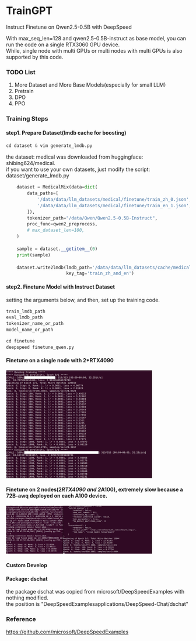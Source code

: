 # TrainGPT
Instruct Finetune on Qwen2.5-0.5B with DeepSpeed

With max_seq_len=128 and qwen2.5-0.5B-instruct as base model, you can run the code on a single RTX3060 GPU device.  
While, single node with multi GPUs or multi nodes with multi GPUs is also supported by this code.   


### TODO List
1. More Dataset and More Base Models(especially for small LLM)  
2. Pretrain
3. DPO  
4. PPO  


### Training Steps
#### step1. Prepare Dataset(lmdb cache for boosting)
```python
cd dataset & vim generate_lmdb.py   
```
the dataset: medical was downloaded from huggingface: shibing624/medical.    
if you want to use your own datasets, just modify the script: dataset/generate_lmdb.py    

```python
    dataset = MedicalMix(data=dict(
        data_paths=[
            '/data/data/llm_datasets/medical/finetune/train_zh_0.json',
            '/data/data/llm_datasets/medical/finetune/train_en_1.json',
        ]),
        tokenizer_path="/data/Qwen/Qwen2.5-0.5B-Instruct",
        proc_func=qwen2_preprocess,
        # max_dataset_len=100,
    )

    sample = dataset.__getitem__(0)
    print(sample)

    dataset.write2lmdb(lmdb_path='/data/data/llm_datasets/cache/medical_mix_finetune_train_qwen2.5_tokenized_20241216.lmdb',
                       key_tag='train_zh_and_en')
```

#### step2. Finetune Model with Instruct Dataset
setting the arguments below, and then, set up the training code.
```python
train_lmdb_path
eval_lmdb_path
tokenizer_name_or_path
model_name_or_path
```

```python
cd finetune
deepspeed finetune_qwen.py  
```

#### Finetune on a single node with 2*RTX4090      
<img src="./assets/finetune_on_2x4090_screenshot.png" width="400">  

#### Finetune on 2 nodes(2*RTX4090 and 2*A100), extremely slow because a 72B-awq deployed on each A100 device.   
<img src="./assets/finetune_on_2_nodes_screenshot.png" width="400">  

#### Custom Develop

#### Package: dschat   
the package dschat was copied from microsoft/DeepSpeedExamples with nothing modified.   
the position is "DeepSpeedExamplesapplications/DeepSpeed-Chat/dschat"





### Reference   
https://github.com/microsoft/DeepSpeedExamples




